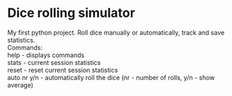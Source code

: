 # Dice rolling simulator
 My first python project. Roll dice manually or automatically, track and save statistics.<br/>
 Commands:<br/>
 help - displays commands<br/>
 stats - current session statistics<br/>
 reset - reset current session statistics<br/>
 auto nr y/n - automatically roll the dice (nr - number of rolls, y/n - show average)
